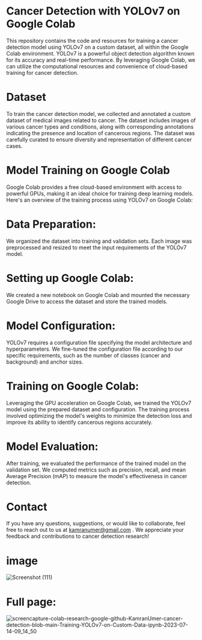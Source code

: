 # Cancer Detection with YOLOv7 on Google Colab


This repository contains the code and resources for training a cancer detection model using YOLOv7 on a custom dataset, all within the Google Colab environment. YOLOv7 is a powerful object detection algorithm known for its accuracy and real-time performance. By leveraging Google Colab, we can utilize the computational resources and convenience of cloud-based training for cancer detection.

# Dataset
To train the cancer detection model, we collected and annotated a custom dataset of medical images related to cancer. The dataset includes images of various cancer types and conditions, along with corresponding annotations indicating the presence and location of cancerous regions. The dataset was carefully curated to ensure diversity and representation of different cancer cases.

# Model Training on Google Colab
Google Colab provides a free cloud-based environment with access to powerful GPUs, making it an ideal choice for training deep learning models. Here's an overview of the training process using YOLOv7 on Google Colab:

# Data Preparation:
We organized the dataset into training and validation sets. Each image was preprocessed and resized to meet the input requirements of the YOLOv7 model.

# Setting up Google Colab: 
We created a new notebook on Google Colab and mounted the necessary Google Drive to access the dataset and store the trained models.

# Model Configuration:
YOLOv7 requires a configuration file specifying the model architecture and hyperparameters. We fine-tuned the configuration file according to our specific requirements, such as the number of classes (cancer and background) and anchor sizes.

# Training on Google Colab: 
Leveraging the GPU acceleration on Google Colab, we trained the YOLOv7 model using the prepared dataset and configuration. The training process involved optimizing the model's weights to minimize the detection loss and improve its ability to identify cancerous regions accurately.

# Model Evaluation:
After training, we evaluated the performance of the trained model on the validation set. We computed metrics such as precision, recall, and mean Average Precision (mAP) to measure the model's effectiveness in cancer detection.

# Contact
If you have any questions, suggestions, or would like to collaborate, feel free to reach out to us at kamranumer@gmail.com . We appreciate your feedback and contributions to cancer detection research!

# image 
![Screenshot (111)](https://github.com/KamranUmer/cancer-detection/assets/86089489/faf0d385-09c9-438a-868d-688be597b101)




# Full page:


![screencapture-colab-research-google-github-KamranUmer-cancer-detection-blob-main-Training-YOLOv7-on-Custom-Data-ipynb-2023-07-14-09_14_50](https://github.com/KamranUmer/cancer-detection/assets/86089489/15b1b6e5-06dd-4a7c-a45a-1a93c16b8a26)
